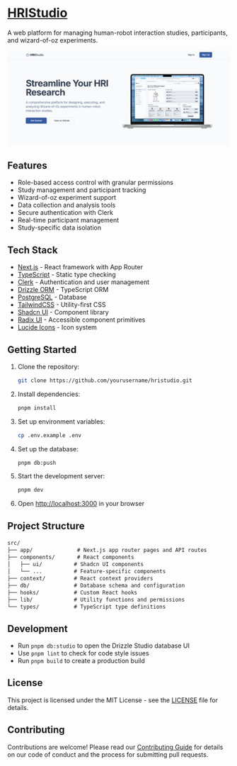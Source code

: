 # [HRIStudio](https://www.hristudio.com)

A web platform for managing human-robot interaction studies, participants, and wizard-of-oz experiments.

![HRIStudio Homepage](.github/homepage-screenshot.png)

## Features

- Role-based access control with granular permissions
- Study management and participant tracking
- Wizard-of-oz experiment support
- Data collection and analysis tools
- Secure authentication with Clerk
- Real-time participant management
- Study-specific data isolation

## Tech Stack

- [Next.js](https://nextjs.org/) - React framework with App Router
- [TypeScript](https://www.typescriptlang.org/) - Static type checking
- [Clerk](https://clerk.com/) - Authentication and user management
- [Drizzle ORM](https://orm.drizzle.team/) - TypeScript ORM
- [PostgreSQL](https://www.postgresql.org/) - Database
- [TailwindCSS](https://tailwindcss.com/) - Utility-first CSS
- [Shadcn UI](https://ui.shadcn.com/) - Component library
- [Radix UI](https://www.radix-ui.com/) - Accessible component primitives
- [Lucide Icons](https://lucide.dev/) - Icon system

## Getting Started

1. Clone the repository:
   ```bash
   git clone https://github.com/yourusername/hristudio.git
   ```

2. Install dependencies:
   ```bash
   pnpm install
   ```

3. Set up environment variables:
   ```bash
   cp .env.example .env
   ```

4. Set up the database:
   ```bash
   pnpm db:push
   ```

5. Start the development server:
   ```bash
   pnpm dev
   ```

6. Open [http://localhost:3000](http://localhost:3000) in your browser

## Project Structure

```
src/
├── app/              # Next.js app router pages and API routes
├── components/       # React components
│   ├── ui/          # Shadcn UI components
│   └── ...          # Feature-specific components
├── context/         # React context providers
├── db/              # Database schema and configuration
├── hooks/           # Custom React hooks
├── lib/             # Utility functions and permissions
└── types/           # TypeScript type definitions
```

## Development

- Run `pnpm db:studio` to open the Drizzle Studio database UI
- Use `pnpm lint` to check for code style issues
- Run `pnpm build` to create a production build

## License

This project is licensed under the MIT License - see the [LICENSE](LICENSE) file for details.

## Contributing

Contributions are welcome! Please read our [Contributing Guide](CONTRIBUTING.md) for details on our code of conduct and the process for submitting pull requests.